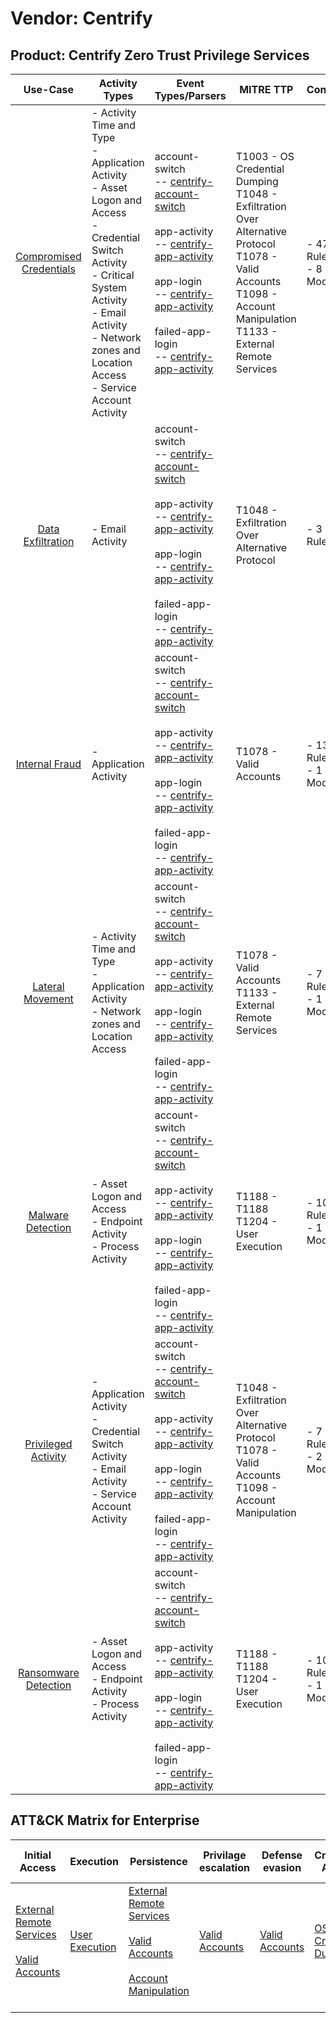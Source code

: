 Vendor: Centrify
================
Product: Centrify Zero Trust Privilege Services
-----------------------------------------------
|                                 Use-Case                                  | Activity Types                                                                                                                                                                                                                         | Event Types/Parsers                                                                                                                                                                                                                                                                                                                                                                                                             | MITRE TTP                                                                                                                                                                         | Content                    |
|:-------------------------------------------------------------------------:| -------------------------------------------------------------------------------------------------------------------------------------------------------------------------------------------------------------------------------------- | ------------------------------------------------------------------------------------------------------------------------------------------------------------------------------------------------------------------------------------------------------------------------------------------------------------------------------------------------------------------------------------------------------------------------------- | --------------------------------------------------------------------------------------------------------------------------------------------------------------------------------- | -------------------------- |
| [Compromised Credentials](../UseCases/usecase_compromised_credentials.md) | - Activity Time  and Type<br>- Application Activity<br>- Asset Logon and Access<br>- Credential Switch Activity<br>- Critical System Activity<br>- Email Activity<br>- Network zones and Location Access<br>- Service Account Activity |  account-switch<br> -- [centrify-account-switch](../Parsers/parserContent_centrify-account-switch.md)<br><br> app-activity<br> -- [centrify-app-activity](../Parsers/parserContent_centrify-app-activity.md)<br><br> app-login<br> -- [centrify-app-activity](../Parsers/parserContent_centrify-app-activity.md)<br><br> failed-app-login<br> -- [centrify-app-activity](../Parsers/parserContent_centrify-app-activity.md)<br> | T1003 - OS Credential Dumping<br>T1048 - Exfiltration Over Alternative Protocol<br>T1078 - Valid Accounts<br>T1098 - Account Manipulation<br>T1133 - External Remote Services<br> |  - 47 Rules<br> - 8 Models |
|       [Data Exfiltration](../UseCases/usecase_data_exfiltration.md)       | - Email Activity                                                                                                                                                                                                                       |  account-switch<br> -- [centrify-account-switch](../Parsers/parserContent_centrify-account-switch.md)<br><br> app-activity<br> -- [centrify-app-activity](../Parsers/parserContent_centrify-app-activity.md)<br><br> app-login<br> -- [centrify-app-activity](../Parsers/parserContent_centrify-app-activity.md)<br><br> failed-app-login<br> -- [centrify-app-activity](../Parsers/parserContent_centrify-app-activity.md)<br> | T1048 - Exfiltration Over Alternative Protocol<br>                                                                                                                                |  - 3 Rules<br>             |
|          [Internal Fraud](../UseCases/usecase_internal_fraud.md)          | - Application Activity                                                                                                                                                                                                                 |  account-switch<br> -- [centrify-account-switch](../Parsers/parserContent_centrify-account-switch.md)<br><br> app-activity<br> -- [centrify-app-activity](../Parsers/parserContent_centrify-app-activity.md)<br><br> app-login<br> -- [centrify-app-activity](../Parsers/parserContent_centrify-app-activity.md)<br><br> failed-app-login<br> -- [centrify-app-activity](../Parsers/parserContent_centrify-app-activity.md)<br> | T1078 - Valid Accounts<br>                                                                                                                                                        |  - 13 Rules<br> - 1 Models |
|        [Lateral Movement](../UseCases/usecase_lateral_movement.md)        | - Activity Time  and Type<br>- Application Activity<br>- Network zones and Location Access                                                                                                                                             |  account-switch<br> -- [centrify-account-switch](../Parsers/parserContent_centrify-account-switch.md)<br><br> app-activity<br> -- [centrify-app-activity](../Parsers/parserContent_centrify-app-activity.md)<br><br> app-login<br> -- [centrify-app-activity](../Parsers/parserContent_centrify-app-activity.md)<br><br> failed-app-login<br> -- [centrify-app-activity](../Parsers/parserContent_centrify-app-activity.md)<br> | T1078 - Valid Accounts<br>T1133 - External Remote Services<br>                                                                                                                    |  - 7 Rules<br> - 1 Models  |
|       [Malware Detection](../UseCases/usecase_malware_detection.md)       | - Asset Logon and Access<br>- Endpoint Activity<br>- Process Activity                                                                                                                                                                  |  account-switch<br> -- [centrify-account-switch](../Parsers/parserContent_centrify-account-switch.md)<br><br> app-activity<br> -- [centrify-app-activity](../Parsers/parserContent_centrify-app-activity.md)<br><br> app-login<br> -- [centrify-app-activity](../Parsers/parserContent_centrify-app-activity.md)<br><br> failed-app-login<br> -- [centrify-app-activity](../Parsers/parserContent_centrify-app-activity.md)<br> | T1188 - T1188<br>T1204 - User Execution<br>                                                                                                                                       |  - 10 Rules<br> - 1 Models |
|     [Privileged Activity](../UseCases/usecase_privileged_activity.md)     | - Application Activity<br>- Credential Switch Activity<br>- Email Activity<br>- Service Account Activity                                                                                                                               |  account-switch<br> -- [centrify-account-switch](../Parsers/parserContent_centrify-account-switch.md)<br><br> app-activity<br> -- [centrify-app-activity](../Parsers/parserContent_centrify-app-activity.md)<br><br> app-login<br> -- [centrify-app-activity](../Parsers/parserContent_centrify-app-activity.md)<br><br> failed-app-login<br> -- [centrify-app-activity](../Parsers/parserContent_centrify-app-activity.md)<br> | T1048 - Exfiltration Over Alternative Protocol<br>T1078 - Valid Accounts<br>T1098 - Account Manipulation<br>                                                                      |  - 7 Rules<br> - 2 Models  |
|    [Ransomware Detection](../UseCases/usecase_ransomware_detection.md)    | - Asset Logon and Access<br>- Endpoint Activity<br>- Process Activity                                                                                                                                                                  |  account-switch<br> -- [centrify-account-switch](../Parsers/parserContent_centrify-account-switch.md)<br><br> app-activity<br> -- [centrify-app-activity](../Parsers/parserContent_centrify-app-activity.md)<br><br> app-login<br> -- [centrify-app-activity](../Parsers/parserContent_centrify-app-activity.md)<br><br> failed-app-login<br> -- [centrify-app-activity](../Parsers/parserContent_centrify-app-activity.md)<br> | T1188 - T1188<br>T1204 - User Execution<br>                                                                                                                                       |  - 10 Rules<br> - 1 Models |

ATT&CK Matrix for Enterprise
----------------------------
| Initial Access                                                                                                                                   | Execution                                                           | Persistence                                                                                                                                                                                                               | Privilage escalation                                                | Defense evasion                                                     | Credential Access                                                          | Discovery | Lateral Movement | Collection | Command and Control | Exfiltration                                                                                | Impact |
| ------------------------------------------------------------------------------------------------------------------------------------------------ | ------------------------------------------------------------------- | ------------------------------------------------------------------------------------------------------------------------------------------------------------------------------------------------------------------------- | ------------------------------------------------------------------- | ------------------------------------------------------------------- | -------------------------------------------------------------------------- | --------- | ---------------- | ---------- | ------------------- | ------------------------------------------------------------------------------------------- | ------ |
| [External Remote Services](https://attack.mitre.org/techniques/T1133)<br><br>[Valid Accounts](https://attack.mitre.org/techniques/T1078)<br><br> | [User Execution](https://attack.mitre.org/techniques/T1204)<br><br> | [External Remote Services](https://attack.mitre.org/techniques/T1133)<br><br>[Valid Accounts](https://attack.mitre.org/techniques/T1078)<br><br>[Account Manipulation](https://attack.mitre.org/techniques/T1098)<br><br> | [Valid Accounts](https://attack.mitre.org/techniques/T1078)<br><br> | [Valid Accounts](https://attack.mitre.org/techniques/T1078)<br><br> | [OS Credential Dumping](https://attack.mitre.org/techniques/T1003)<br><br> |           |                  |            |                     | [Exfiltration Over Alternative Protocol](https://attack.mitre.org/techniques/T1048)<br><br> |        |